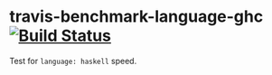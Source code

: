 # travis-benchmark-language-ghc [![Build Status](https://api.travis-ci.org/ezyang/travis-benchmark-language-ghc.svg)](http://travis-ci.org/ezyang/travis-benchmark-language-haskell)

Test for `language: haskell` speed.

